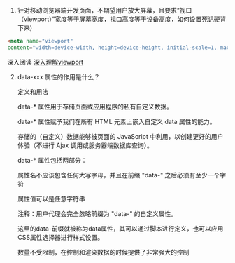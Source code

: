 1. 针对移动浏览器端开发页面，不期望用户放大屏幕，且要求“视口（viewport）”宽度等于屏幕宽度，视口高度等于设备高度，如何设置死记硬背下来)
```html
<meta name="viewport"  
content="width=device-width, height=device-height, initial-scale=1, maximum-scale=1,user-scalable=no" />
```
  深入阅读 [深入理解viewport](https://segmentfault.com/a/1190000014735646)

2. data-xxx 属性的作用是什么？

   定义和用法

   data-* 属性用于存储页面或应用程序的私有自定义数据。

   data-* 属性赋予我们在所有 HTML 元素上嵌入自定义 data 属性的能力。

   存储的（自定义）数据能够被页面的 JavaScript 中利用，以创建更好的用户体验（不进行 Ajax 调用或服务器端数据库查询）。

   data-* 属性包括两部分：

   属性名不应该包含任何大写字母，并且在前缀 "data-" 之后必须有至少一个字符

   属性值可以是任意字符串

   注释：用户代理会完全忽略前缀为 "data-" 的自定义属性。

   这里的data-前缀就被称为data属性，其可以通过脚本进行定义，也可以应用CSS属性选择器进行样式设置。
   
   数量不受限制，在控制和渲染数据的时候提供了非常强大的控制